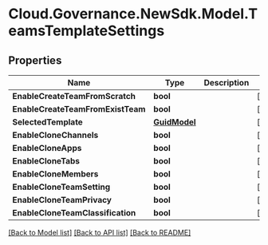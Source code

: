 # Cloud.Governance.NewSdk.Model.TeamsTemplateSettings
## Properties

Name | Type | Description | Notes
------------ | ------------- | ------------- | -------------
**EnableCreateTeamFromScratch** | **bool** |  | [optional] 
**EnableCreateTeamFromExistTeam** | **bool** |  | [optional] 
**SelectedTemplate** | [**GuidModel**](GuidModel.md) |  | [optional] 
**EnableCloneChannels** | **bool** |  | [optional] 
**EnableCloneApps** | **bool** |  | [optional] 
**EnableCloneTabs** | **bool** |  | [optional] 
**EnableCloneMembers** | **bool** |  | [optional] 
**EnableCloneTeamSetting** | **bool** |  | [optional] 
**EnableCloneTeamPrivacy** | **bool** |  | [optional] 
**EnableCloneTeamClassification** | **bool** |  | [optional] 

[[Back to Model list]](../README.md#documentation-for-models) [[Back to API list]](../README.md#documentation-for-api-endpoints) [[Back to README]](../README.md)

